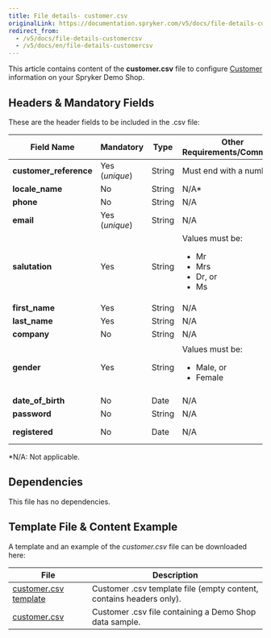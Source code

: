 ```yaml
---
title: File details- customer.csv
originalLink: https://documentation.spryker.com/v5/docs/file-details-customercsv
redirect_from:
  - /v5/docs/file-details-customercsv
  - /v5/docs/en/file-details-customercsv
---
```


This article contains content of the **customer.csv** file to configure [Customer](https://documentation.spryker.com/docs/en/crm) information on your Spryker Demo Shop.

## Headers & Mandatory Fields 
These are the header fields to be included in the .csv file:

| Field Name | Mandatory | Type | Other Requirements/Comments | Description |
| --- | --- | --- | --- | --- |
| **customer_reference** | Yes (*unique*) | String | Must end with a number. | Reference of the Customer. |
| **locale_name** | No | String | N/A* | Locale name. |
| **phone** | No | String | N/A | Customer’s phone number. |
| **email** | Yes (*unique*) | String | N/A | Customer’s e-mail |
| **salutation** | Yes | String | Values must be:<ul><li>Mr</li><li>Mrs</li><li>Dr, or </li><li>Ms</li></ul> | Used salutation.<br> The value must be within the list of values predefined in the `spyCustomerTableMap.php` file. |
| **first_name** | Yes | String | N/A | Customer’s first name. |
| **last_name** | Yes | String | N/A | Customer’s last name. |
| **company** | No | String | N/A | Customer’s Company |
| **gender** | Yes | String |  Values must be:<ul><li>Male, or </li><li>Female</li></ul> | Customer’s gender.<br>The value must be within the list of values predefined in the `spyCustomerTableMap.php`file. |
| **date_of_birth** | No | Date | N/A | Customer’s date of birth. |
| **password** | No | String | N/A | Customer’s password. |
| **registered** | No | Date | N/A | Customer’s date of registration. |
*N/A: Not applicable.

## Dependencies
This file has no dependencies.

## Template File & Content Example
A template and an example of the *customer.csv* file can be downloaded here:

| File | Description |
| --- | --- |
| [customer.csv template](https://spryker.s3.eu-central-1.amazonaws.com/docs/Developer+Guide/Back-End/Data+Manipulation/Data+Ingestion/Data+Import/Data+Import+Categories/Commerce+Setup/Template+customer.csv) | Customer .csv template file (empty content, contains headers only). |
| [customer.csv](https://spryker.s3.eu-central-1.amazonaws.com/docs/Developer+Guide/Back-End/Data+Manipulation/Data+Ingestion/Data+Import/Data+Import+Categories/Commerce+Setup/customer.csv) | Customer .csv file containing a Demo Shop data sample. |
